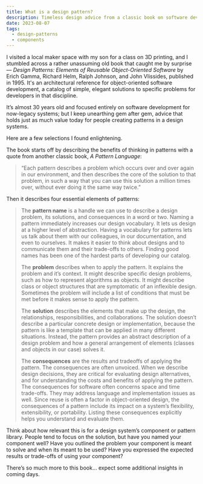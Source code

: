 ```yaml
---
title: What is a design pattern?
description: Timeless design advice from a classic book on software development.
date: 2023-08-07
tags:
  - design-patterns
  - components
---
```


I visited a local maker space with my son for a class on 3D printing, and I stumbled across a rather unassuming old book that caught me by surprise — *Design Patterns: Elements of Reusable Object-Oriented Software* by Erich Gamma, Richard Helm, Ralph Johnson, and John Vlissides, published in 1995. It's an architectural reference for object-oriented software development, a catalog of simple, elegant solutions to specific problems for developers in that discipline.

It’s almost 30 years old and focused entirely on software development for now-legacy systems; but I keep unearthing gem after gem, advice that holds just as much value today for people creating patterns in a design systems. 

Here are a few selections I found enlightening. 

The book starts off by describing the benefits of thinking in patterns with a quote from another classic book, *A Pattern Language*:

> “Each pattern describes a problem which occurs over and over again in our environment, and then describes the core of the solution to that problem, in such a way that you can use this solution a million times over, without ever doing it the same way twice.”

Then it describes four essential elements of patterns:

> The **pattern name** is a handle we can use to describe a design problem, its solutions, and consequences in a word or two. Naming a pattern immediately increases our design vocabulary. It lets us design at a higher level of abstraction. Having a vocabulary for patterns lets us talk about them with our colleagues, in our documentation, and even to ourselves. It makes it easier to think about designs and to communicate them and their trade-offs to others. Finding good names has been one of the hardest parts of developing our catalog.
> 
> The **problem** describes when to apply the pattern. It explains the problem and it’s context. It might describe specific design problems, such as how to represent algorithms as objects. It might describe class or object structures that are symptomatic of an inflexible design. Sometimes the problem will include a list of conditions that must be met before it makes sense to apply the pattern.
> 
> The **solution** describes the elements that make up the design, the relationships, responsibilities, and collaborations. The solution doesn’t describe a particular concrete design or implementation, because the pattern is like a template that can be applied in many different situations. Instead, the pattern provides an abstract description of a design problem and how a general arrangement of elements (classes and objects in our case) solves it.
> 
> The **consequences** are the results and tradeoffs of applying the pattern. The consequences are often unvoiced. When we describe design decisions, they are critical for evaluating design alternatives, and for understanding the costs and benefits of applying the pattern. The consequences for software often concerns space and time trade-offs. They may address language and implementation issues as well. Since reuse is often a factor in object-oriented design, the consequences of a pattern include its impact on a system’s flexibility, extensibility, or portability. Listing these consequences explicitly helps you understand and evaluate them.

Think about how relevant this is for a design system’s component or pattern library. People tend to focus on the solution, but have you named your component well? Have you outlined the problem your component is meant to solve and when its meant to be used? Have you expressed the expected results or trade-offs of using your component?

There’s so much more to this book… expect some additional insights in coming days.